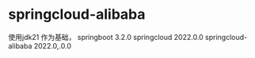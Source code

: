 # springcloud-alibaba
使用jdk21 作为基础， springboot 3.2.0 springcloud 2022.0.0  springcloud-alibaba 2022.0,.0.0

